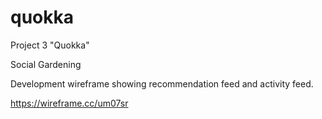# quokka
Project 3 "Quokka"

Social Gardening

Development wireframe showing recommendation feed and activity feed.

https://wireframe.cc/um07sr
